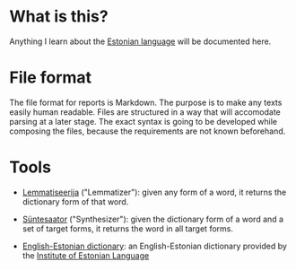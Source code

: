 # What is this?

Anything I learn about the [Estonian language][1] will be documented here.

# File format

The file format for reports is Markdown.  The purpose is to make any texts
easily human readable.  Files are structured in a way that will accomodate
parsing at a later stage.  The exact syntax is going to be developed while
composing the files, because the requirements are not known beforehand.

# Tools

- [Lemmatiseerija][2] ("Lemmatizer"):  given any form of a word, it returns
  the dictionary form of that word.

- [Süntesaator][3] ("Synthesizer"):  given the dictionary form of a word
  and a set of target forms, it returns the word in all target forms.

- [English-Estonian dictionary][4]: an English-Estonian dictionary
  provided by the [Institute of Estonian Language][5]

[1]: https://en.wikipedia.org/wiki/Estonian_language
[2]: http://filosoft.ee/lemma_et
[3]: http://filosoft.ee/gene_et
[4]: http://eki.ee/dict/ies
[5]: http://eki.ee

